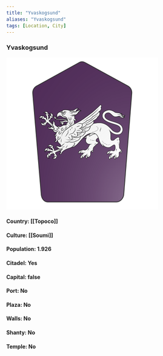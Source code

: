 ```yaml
---
title: "Yvaskogsund"
aliases: "Yvaskogsund"
tags: [Location, City]
---
```

### Yvaskogsund
![](attachment/c4e611f702989832a24ead1392e0bcfc.svg)

#### Country: [[Topoco]]

#### Culture: [[Soumi]]

#### Population: 1.926

#### Citadel: Yes

#### Capital: false

#### Port: No

#### Plaza: No

#### Walls: No

#### Shanty: No

#### Temple: No

